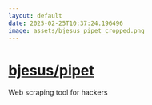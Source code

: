```yaml
---
layout: default
date: 2025-02-25T10:37:24.196496
image: assets/bjesus_pipet_cropped.png
---
```


# [bjesus/pipet](https://github.com/bjesus/pipet)

Web scraping tool for hackers
